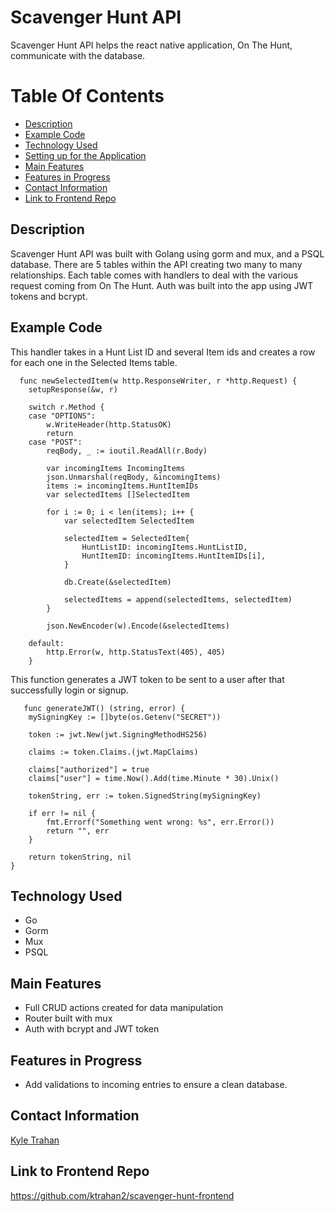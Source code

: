 # Scavenger Hunt API

Scavenger Hunt API helps the react native application, On The Hunt, communicate with the database. 

# Table Of Contents 
- [Description](https://github.com/ktrahan2/scavenger-hunt-backend/tree/main#description)
- [Example Code](https://github.com/ktrahan2/scavenger-hunt-backend/tree/main#example-code)
- [Technology Used](https://github.com/ktrahan2/scavenger-hunt-backend/tree/main#technology-used)
- [Setting up for the Application](https://github.com/ktrahan2/spacey-bois-backend/tree/main#setting-up-for-the-application)
- [Main Features](https://github.com/ktrahan2/scavenger-hunt-backend/tree/main#main-features)
- [Features in Progress](https://github.com/ktrahan2/scavenger-hunt-backend/tree/main#features-in-progress)
- [Contact Information](https://github.com/ktrahan2/scavenger-hunt-backend/tree/main#contact-information)
- [Link to Frontend Repo](https://github.com/ktrahan2/scavenger-hunt-backend/tree/main#link-to-frontend-repo)

## Description

Scavenger Hunt API was built with Golang using gorm and mux, and a PSQL database. There are 5 tables within the API creating two many to many relationships.
Each table comes with handlers to deal with the various request coming from On The Hunt. Auth was built into the app using JWT tokens and bcrypt. 

## Example Code 
This handler takes in a Hunt List ID and several Item ids and creates a row for each one in the Selected Items table. 
```
  func newSelectedItem(w http.ResponseWriter, r *http.Request) {
	setupResponse(&w, r)

	switch r.Method {
	case "OPTIONS":
		w.WriteHeader(http.StatusOK)
		return
	case "POST":
		reqBody, _ := ioutil.ReadAll(r.Body)

		var incomingItems IncomingItems
		json.Unmarshal(reqBody, &incomingItems)
		items := incomingItems.HuntItemIDs
		var selectedItems []SelectedItem

		for i := 0; i < len(items); i++ {
			var selectedItem SelectedItem

			selectedItem = SelectedItem{
				HuntListID: incomingItems.HuntListID,
				HuntItemID: incomingItems.HuntItemIDs[i],
			}

			db.Create(&selectedItem)

			selectedItems = append(selectedItems, selectedItem)
		}

		json.NewEncoder(w).Encode(&selectedItems)

	default:
		http.Error(w, http.StatusText(405), 405)
	}
```
This function generates a JWT token to be sent to a user after that successfully login or signup.
```
   func generateJWT() (string, error) {
	mySigningKey := []byte(os.Getenv("SECRET"))

	token := jwt.New(jwt.SigningMethodHS256)

	claims := token.Claims.(jwt.MapClaims)

	claims["authorized"] = true
	claims["user"] = time.Now().Add(time.Minute * 30).Unix()

	tokenString, err := token.SignedString(mySigningKey)

	if err != nil {
		fmt.Errorf("Something went wrong: %s", err.Error())
		return "", err
	}

	return tokenString, nil
}
```

## Technology Used

- Go
- Gorm
- Mux
- PSQL

## Main Features

- Full CRUD actions created for data manipulation
- Router built with mux
- Auth with bcrypt and JWT token

## Features in Progress

- Add validations to incoming entries to ensure a clean database. 

## Contact Information

[Kyle Trahan](https://www.linkedin.com/in/kyle-trahan-8384678b/)

## Link to Frontend Repo
https://github.com/ktrahan2/scavenger-hunt-frontend



